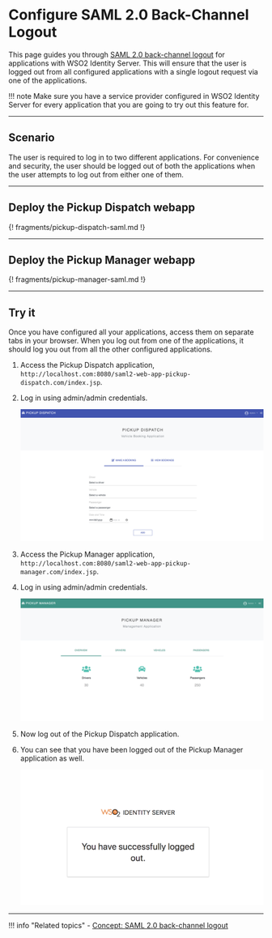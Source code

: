 # Configure SAML 2.0 Back-Channel Logout

This page guides you through [SAML 2.0 back-channel logout](../../../references/concepts/authentication/saml-back-channel/) for applications with WSO2 Identity Server. This will ensure that the user is logged out from all configured applications with a single logout request via one of the applications.

!!! note
    Make sure you have a service provider configured in WSO2 Identity Server for every application that you are going 
    to try out this feature for. 

---

## Scenario

The user is required to log in to two different applications. For convenience and security, the user should be logged out of both the applications when the user attempts to log out from either one of them. 

---

## Deploy the Pickup Dispatch webapp 

{! fragments/pickup-dispatch-saml.md !}

---

## Deploy the Pickup Manager webapp 

{! fragments/pickup-manager-saml.md !}

---

## Try it

Once you have configured all your applications, access them on separate tabs in your browser. When you log out from one of the applications, it should log you out from all the other configured applications.

1.  Access the Pickup Dispatch application, `http://localhost.com:8080/saml2-web-app-pickup-dispatch.com/index.jsp`.

2.  Log in using admin/admin credentials. 

    ![Pickup Dispatch home page](../../assets/img/samples/pickup-dispatch.png)

3.  Access the Pickup Manager application, `http://localhost.com:8080/saml2-web-app-pickup-manager.com/index.jsp`.

4.  Log in using admin/admin credentials. 

    ![Pickup Manager home page](../../assets/img/samples/pickup-manager.png)

5.  Now log out of the Pickup Dispatch application. 

6.  You can see that you have been logged out of the Pickup Manager application as well. 

    ![Logout message](../../assets/img/samples/backchannel-logout.png) 

---

!!! info "Related topics"
    -   [Concept: SAML 2.0 back-channel logout](../../../references/concepts/authentication/saml-back-channel/)